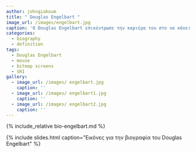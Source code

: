 ```yaml
---
author: johngiakoum
title: " Douglas Engelbart "
image_url: /images/engelbart.jpg
caption: 'O Douglas Engelbart επικέντρωσε την καριέρα του στο να κάνει ένα κόσμο καλύτερο θεωρώντας ότι οι υπολογιστές ήταν το μέσο να αυξηθεί η ικανότητα των ανθρώπων να επιλύουν τα προβλήματα τους.'
categories:
  - biography
  - definition
tags:
  - Douglas Engelbart
  - mouse
  - bitmap screens
  - SRI
gallery:
  - image_url: /images/ engelbart.jpg
    caption: ''
  - image_url: /images/ engelbart1.jpg
    caption: ''
  - image_url: /images/ engelbart2.jpg
    caption: ''
---
```


{% include_relative bio-engelbart.md %}

{% include slides.html caption="Εικόνες για την βιογραφία του Douglas Engelbart" %}

